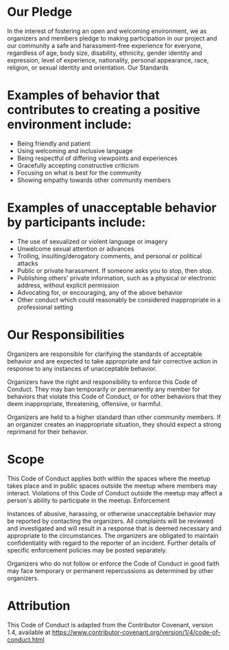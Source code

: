 # Our Pledge

In the interest of fostering an open and welcoming environment, we as organizers and members pledge to making participation in our project and our community a safe and harassment-free experience for everyone, regardless of age, body size, disability, ethnicity, gender identity and expression, level of experience, nationality, personal appearance, race, religion, or sexual identity and orientation.
Our Standards

# Examples of behavior that contributes to creating a positive environment include:


* Being friendly and patient
* Using welcoming and inclusive language
* Being respectful of differing viewpoints and experiences
* Gracefully accepting constructive criticism
* Focusing on what is best for the community
* Showing empathy towards other community members



# Examples of unacceptable behavior by participants include:


* The use of sexualized or violent language or imagery
* Unwelcome sexual attention or advances
* Trolling, insulting/derogatory comments, and personal or political attacks
* Public or private harassment. If someone asks you to stop, then stop.
* Publishing others' private information, such as a physical or electronic address, without explicit permission
* Advocating for, or encouraging, any of the above behavior
* Other conduct which could reasonably be considered inappropriate in a professional setting



# Our Responsibilities

Organizers are responsible for clarifying the standards of acceptable behavior and are expected to take appropriate and fair corrective action in response to any instances of unacceptable behavior.

Organizers have the right and responsibility to enforce this Code of Conduct. They may ban temporarily or permanently any member for behaviors that violate this Code of Conduct, or for other behaviors that they deem inappropriate, threatening, offensive, or harmful.

Organizers are held to a higher standard than other community members. If an organizer creates an inappropriate situation, they should expect a strong reprimand for their behavior.

# Scope

This Code of Conduct applies both within the spaces where the meetup takes place and in public spaces outside the meetup where members may interact. Violations of this Code of Conduct outside the meetup may affect a person's ability to participate in the meetup.
Enforcement

Instances of abusive, harassing, or otherwise unacceptable behavior may be reported by contacting the organizers. All complaints will be reviewed and investigated and will result in a response that is deemed necessary and appropriate to the circumstances. The organizers are obligated to maintain confidentiality with regard to the reporter of an incident. Further details of specific enforcement policies may be posted separately.

Organizers who do not follow or enforce the Code of Conduct in good faith may face temporary or permanent repercussions as determined by other organizers.

# Attribution

This Code of Conduct is adapted from the Contributor Covenant, version 1.4, available at https://www.contributor-covenant.org/version/1/4/code-of-conduct.html­